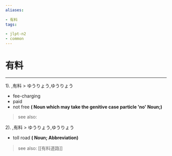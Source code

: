 ```yaml
---
aliases:
    
- 有料
tags:
    
- jlpt-n2
- common
---
```


# 有料
---
1).
,有料 > ゆうりょう,ゆうりょう

- fee-charging
- paid
- not free
**( Noun which may take the genitive case particle 'no' Noun;)**
> see also: 
            
2).
,有料 > ゆうりょう,ゆうりょう

- toll road
**( Noun; Abbreviation)**
> see also:  [[有料道路]]
            
